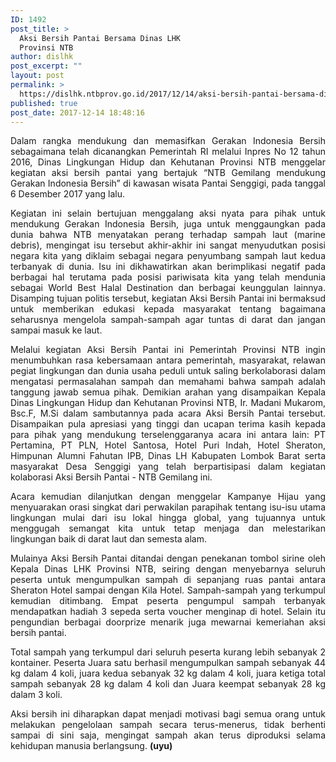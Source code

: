 ```yaml
---
ID: 1492
post_title: >
  Aksi Bersih Pantai Bersama Dinas LHK
  Provinsi NTB
author: dislhk
post_excerpt: ""
layout: post
permalink: >
  https://dislhk.ntbprov.go.id/2017/12/14/aksi-bersih-pantai-bersama-dinas-lhk-provinsi-ntb/
published: true
post_date: 2017-12-14 18:48:16
---
```

<p style="text-align: justify;">Dalam rangka mendukung dan memasifkan Gerakan Indonesia Bersih sebagaimana telah dicanangkan Pemerintah RI melalui Inpres No 12 tahun 2016, Dinas Lingkungan Hidup dan Kehutanan Provinsi NTB menggelar kegiatan aksi bersih pantai yang bertajuk “NTB Gemilang mendukung Gerakan Indonesia Bersih” di kawasan wisata Pantai Senggigi, pada tanggal 6 Desember 2017 yang lalu.</p>
<p style="text-align: justify;">Kegiatan ini selain bertujuan menggalang aksi nyata para pihak untuk mendukung Gerakan Indonesia Bersih, juga untuk menggaungkan pada dunia bahwa NTB menyatakan perang terhadap sampah laut (marine debris), mengingat isu tersebut akhir-akhir ini sangat menyudutkan posisi negara kita yang diklaim sebagai negara penyumbang sampah laut kedua terbanyak di dunia. Isu ini dikhawatirkan akan berimplikasi negatif pada berbagai hal terutama pada posisi pariwisata kita yang telah mendunia sebagai World Best Halal Destination dan berbagai keunggulan lainnya. Disamping tujuan politis tersebut, kegiatan Aksi Bersih Pantai ini bermaksud untuk memberikan edukasi kepada masyarakat tentang bagaimana seharusnya mengelola sampah-sampah agar tuntas di darat dan jangan sampai masuk ke laut.</p>
<p style="text-align: justify;">Melalui kegiatan Aksi Bersih Pantai ini Pemerintah Provinsi NTB ingin menumbuhkan rasa kebersamaan antara pemerintah, masyarakat, relawan pegiat lingkungan dan dunia usaha peduli untuk saling berkolaborasi dalam mengatasi permasalahan sampah dan memahami bahwa sampah adalah tanggung jawab semua pihak. Demikian arahan yang disampaikan Kepala Dinas Lingkungan Hidup dan Kehutanan Provinsi NTB, Ir. Madani Mukarom, Bsc.F, M.Si dalam sambutannya pada acara Aksi Bersih Pantai tersebut. Disampaikan pula apresiasi yang tinggi dan ucapan terima kasih kepada para pihak yang mendukung terselenggaranya acara ini antara lain: PT Pertamina, PT PLN, Hotel Santosa, Hotel Puri Indah, Hotel Sheraton, Himpunan Alumni Fahutan IPB, Dinas LH Kabupaten Lombok Barat serta masyarakat Desa Senggigi yang telah berpartisipasi dalam kegiatan kolaborasi Aksi Bersih Pantai - NTB Gemilang ini.</p>
<p style="text-align: justify;">Acara kemudian dilanjutkan dengan menggelar Kampanye Hijau yang menyuarakan orasi singkat dari perwakilan parapihak tentang isu-isu utama lingkungan mulai dari isu lokal hingga global, yang tujuannya untuk menggugah semangat kita untuk tetap menjaga dan melestarikan lingkungan baik di darat laut dan semesta alam.</p>
<p style="text-align: justify;">Mulainya Aksi Bersih Pantai ditandai dengan penekanan tombol sirine oleh Kepala Dinas LHK Provinsi NTB, seiring dengan menyebarnya seluruh peserta untuk mengumpulkan sampah di sepanjang ruas pantai antara Sheraton Hotel sampai dengan Kila Hotel. Sampah-sampah yang terkumpul kemudian ditimbang. Empat peserta pengumpul sampah terbanyak mendapatkan hadiah 3 sepeda serta voucher menginap di hotel. Selain itu pengundian berbagai doorprize menarik juga mewarnai kemeriahan aksi bersih pantai.</p>
<p style="text-align: justify;">Total sampah yang terkumpul dari seluruh peserta kurang lebih sebanyak 2 kontainer. Peserta Juara satu berhasil mengumpulkan sampah sebanyak 44 kg dalam 4 koli, juara kedua sebanyak 32 kg dalam 4 koli, juara ketiga total sampah sebanyak 28 kg dalam 4 koli dan Juara keempat sebanyak 28 kg dalam 3 koli.</p>
<p style="text-align: justify;">Aksi bersih ini diharapkan dapat menjadi motivasi bagi semua orang untuk melakukan pengelolaan sampah secara terus-menerus, tidak berhenti sampai di sini saja, mengingat sampah akan terus diproduksi selama kehidupan manusia berlangsung. <strong>(uyu)</strong></p>